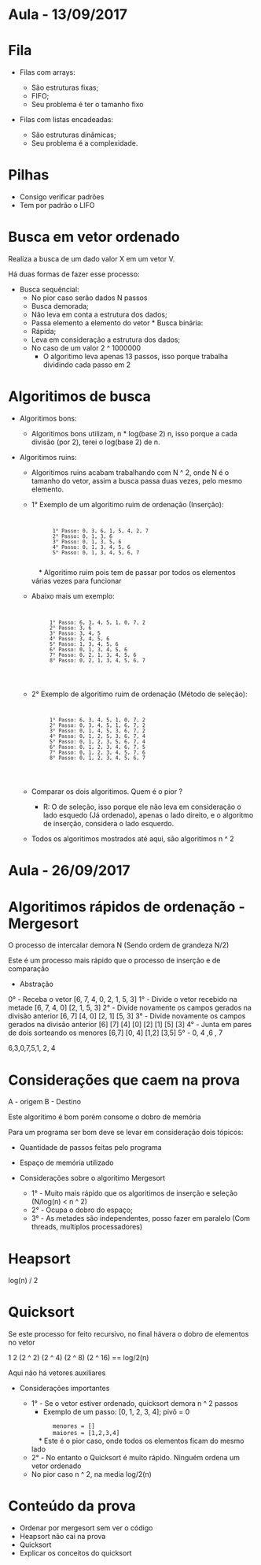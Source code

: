 # Aula - 13/09/2017

# Fila

* Filas com arrays:
    * São estruturas fixas;
    * FIFO;
    * Seu problema é ter o tamanho fixo

* Filas com listas encadeadas:
    * Sâo estruturas dinâmicas;
    * Seu problema é a complexidade.

# Pilhas

* Consigo verificar padrões 
* Tem por padrão o LIFO

# Busca em vetor ordenado

Realiza a busca de um dado valor X em um vetor V.

Há duas formas de fazer esse processo:
   * Busca sequêncial:
     * No pior caso serão dados N passos  
     * Busca demorada;
     * Não leva em conta a estrutura dos dados;
     * Passa elemento a elemento do vetor
    * Busca binária:
     * Rápida;
     * Leva em consideração a estrutura dos dados;
     * No caso de um valor 2 ^ 1000000
        * O algoritimo leva apenas 13 passos, isso porque trabalha dividindo cada passo em 2

# Algoritimos de busca


* Algoritimos bons:
    * Algoritimos bons utilizam, n * log(base 2) n, isso porque a cada divisão (por 2), terei o log(base 2) de n.  

* Algoritimos ruins:
    * Algoritimos ruins acabam trabalhando com N ^ 2, onde N é o tamanho do vetor, assim a busca passa duas vezes, pelo mesmo elemento.
    * 1° Exemplo de um algoritimo ruim de ordenação (Inserção):
        <code> 
   
                 1° Passo: 0, 3, 6, 1, 5, 4, 2, 7
                 2° Passo: 0, 1, 3, 6
                 3° Passo: 0, 1, 3, 5, 6
                 4° Passo: 0, 1, 3, 4, 5, 6
                 5° Passo: 0, 1, 3, 4, 5, 6, 7
                 
        </code>
        * Algoritimo ruim pois tem de passar por todos os elementos várias vezes para funcionar
    * Abaixo mais um exemplo:
        <code>
   
                1° Passo: 6, 3, 4, 5, 1, 0, 7, 2
                2° Passo: 3, 6
                3° Passo: 3, 4, 5
                4° Passo: 3, 4, 5, 6
                5° Passo: 1, 3, 4, 5, 6
                6° Passo: 0, 1, 3, 4, 5, 6
                7° Passo: 0, 2, 1, 3, 4, 5, 6
                8° Passo: 0, 2, 1, 3, 4, 5, 6, 7
        </code>
    * 2° Exemplo de algoritimo ruim de ordenação (Método de seleção):
        <code>
   
                1° Passo: 6, 3, 4, 5, 1, 0, 7, 2
                2° Passo: 0, 3, 4, 5, 1, 6, 7, 2
                3° Passo: 0, 1, 4, 5, 3, 6, 7, 2
                4° Passo: 0, 1, 2, 5, 3, 6, 7, 4
                5° Passo: 0, 1, 2, 3, 5, 6, 7, 4
                6° Passo: 0, 1, 2, 3, 4, 6, 7, 5
                7° Passo: 0, 1, 2, 3, 4, 5, 7, 6
                8° Passo: 0, 1, 2, 3, 4, 5, 6, 7
                
        </code>
        
    * Comparar os dois algoritimos. Quem é o pior ?
        * R: O de seleção, isso porque ele não leva em consideração o lado esquedo (Já ordenado), apenas o lado direito, e o algoritmo de inserção, considera o lado esquerdo.
    
    * Todos os algoritimos mostrados até aqui, são algoritimos n ^ 2





# Aula - 26/09/2017

# Algoritimos rápidos de ordenação - Mergesort

O processo de intercalar demora N (Sendo ordem de grandeza N/2)

Este é um processo mais rápido que o processo de inserção e de comparação

* Abstração

0° - Receba o vetor
    [6, 7, 4, 0, 2, 1, 5, 3]
1° - Divide o vetor recebido na metade
    [6, 7, 4, 0]  [2, 1, 5, 3]
2° - Divide novamente os campos gerados na divisão anterior
    [6, 7] [4, 0] [2, 1] [5, 3]
3° - Divide novamente os campos gerados na divisão anterior
    [6] [7] [4] [0] [2] [1] [5] [3]
4° - Junta em pares de dois sorteando os menores
    [6,7] [0, 4] [1,2] [3,5]
5° - 0, 4 ,6 , 7



6,3,0,7,5,1, 2, 4


# Considerações que caem na prova

A - origem
B - Destino

Este algoritimo é bom porém consome o dobro de memória


Para um programa ser bom deve se levar em consideração dois tópicos:

* Quantidade de passos feitas pelo programa
* Espaço de memória utilizado

* Considerações sobre o algoritimo Mergesort
    * 1° - Muito mais rápido que os algoritimos de inserção e seleção (N/log(n) < n ^ 2)
    * 2° - Ocupa o dobro do espaço;
    * 3° - As metades são independentes, posso fazer em paralelo (Com threads, multiplos processadores)

# Heapsort

log(n) / 2 

# Quicksort

Se este processo for feito recursivo, no final hávera o dobro de elementos no vetor

1 2 (2 ^ 2) (2 ^ 4) (2 ^ 8)  (2 ^ 16) == log/2(n)

Aqui não há vetores auxiliares

* Considerações importantes

    * 1° - Se o vetor estiver ordenado, quicksort demora n ^ 2 passos
        * Exemplo de um passo: [0, 1, 2, 3, 4]; pivô = 0
        <code>
            menores = [] 
            maiores = [1,2,3,4]
        </code>
        * Este é o pior caso, onde todos os elementos ficam do mesmo lado
    * 2° - No entanto o Quicksort é muito rápido. Ninguém ordena um vetor ordenado
    * No pior caso n ^ 2, na media log/2(n)

# Conteúdo da prova

* Ordenar por mergesort sem ver o código
* Heapsort não cai na prova
* Quicksort
* Explicar os conceitos do quicksort
